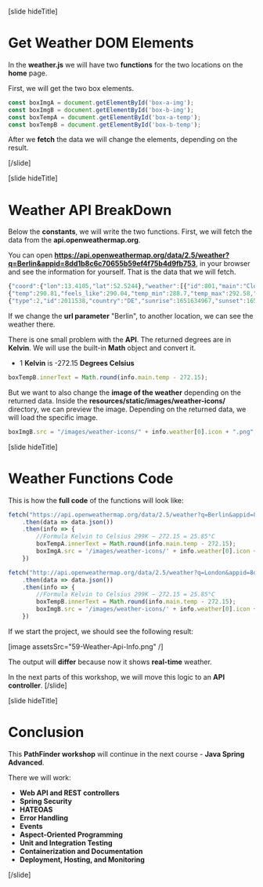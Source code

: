 [slide hideTitle]

# Get Weather DOM Elements

In the **weather.js** we will have two **functions** for the two locations on the **home** page.

First, we will get the two box elements.

```js
const boxImgA = document.getElementById('box-a-img');
const boxImgB = document.getElementById('box-b-img');
const boxTempA = document.getElementById('box-a-temp');
const boxTempB = document.getElementById('box-b-temp');
```

After we **fetch** the data we will change the elements, depending on the result.

[/slide]

[slide hideTitle]

# Weather API BreakDown

Below the **constants**, we will write the two functions. First, we will fetch the data from the **api.openweathermap.org**.

You can open **https://api.openweathermap.org/data/2.5/weather?q=Berlin&appid=8dd1b8c6c70655b59ef4f75b4d9fb753**, in your browser and see the information for yourself. That is the data that we will fetch.

```js
{"coord":{"lon":13.4105,"lat":52.5244},"weather":[{"id":801,"main":"Clouds","description":"few clouds","icon":"02d"}],"base":"stations","main":
{"temp":290.81,"feels_like":290.04,"temp_min":288.7,"temp_max":292.58,"pressure":1017,"humidity":54},"visibility":10000,"wind":{"speed":1.79,"deg":262,"gust":2.24},"clouds":{"all":20},"dt":1651656790,"sys":
{"type":2,"id":2011538,"country":"DE","sunrise":1651634967,"sunset":1651689405},"timezone":7200,"id":2950159,"name":"Berlin","cod":200}
```

If we change the **url parameter** "Berlin", to another location, we can see the weather there.

There is one small problem with the **API**. The returned degrees are in **Kelvin**. We will use the built-in **Math** object and convert it.

- 1 **Kelvin** is -272.15 **Degrees Celsius**

```js
boxTempB.innerText = Math.round(info.main.temp - 272.15);
```

But we want to also change the **image of the weather** depending on the returned data.
Inside the **resources/static/images/weather-icons/** directory, we can preview the image. Depending on the returned data, we will load the specific image.

```js
boxImgB.src = "/images/weather-icons/" + info.weather[0].icon + ".png";
```

[slide hideTitle]

# Weather Functions Code

This is how the **full code** of the functions will look like:

```js
fetch("https://api.openweathermap.org/data/2.5/weather?q=Berlin&appid=8dd1b8c6c70655b59ef4f75b4d9fb753")
    .then(data => data.json())
    .then(info => {
        //Formula Kelvin to Celsius 299K − 272.15 = 25.85°C
        boxTempA.innerText = Math.round(info.main.temp - 272.15);
        boxImgA.src = '/images/weather-icons/' + info.weather[0].icon + '.png';
    })

fetch("http://api.openweathermap.org/data/2.5/weather?q=London&appid=8dd1b8c6c70655b59ef4f75b4d9fb753")
    .then(data => data.json())
    .then(info => {
        //Formula Kelvin to Celsius 299K − 272.15 = 25.85°C
        boxTempB.innerText = Math.round(info.main.temp - 272.15);
        boxImgB.src = '/images/weather-icons/' + info.weather[0].icon + '.png';
    })
```

If we start the project, we should see the following result:

[image assetsSrc="59-Weather-Api-Info.png" /]

The output will **differ** because now it shows **real-time** weather.

In the next parts of this workshop, we will move this logic to an **API controller**.
[/slide]

[slide hideTitle]

# Conclusion

This **PathFinder workshop** will continue in the next course - **Java Spring Advanced**.

There we will work:

- **Web API and REST controllers**
- **Spring Security**
- **HATEOAS**
- **Error Handling**
- **Events**
- **Aspect-Oriented Programming**
- **Unit and Integration Testing**
- **Containerization and Documentation**
- **Deployment, Hosting, and Monitoring**

[/slide]
